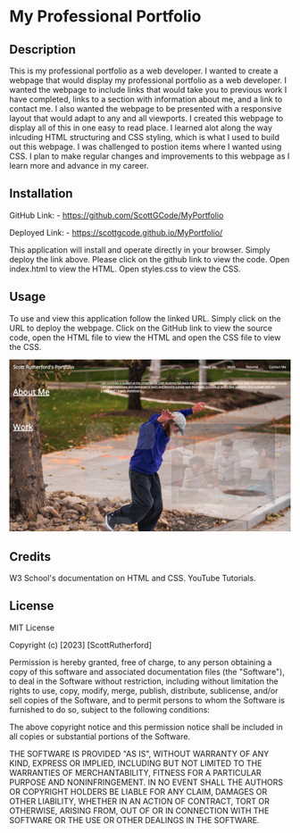 # My Professional Portfolio

## Description

This is my professional portfolio as a web developer. I wanted to create a webpage that would display my professional portfolio as a web developer. I wanted the webpage to include links that would take you to previous work I have completed, links to a section with information about me, and a link to contact me. I also wanted the webpage to be presented with a responsive layout that would adapt to any and all viewports. I created this webpage to display all of this in one easy to read place. I learned alot along the way inlcuding HTML structuring and CSS styling, which is what I used to build out this webpage. I was challenged to postion items where I wanted using CSS. I plan to make regular changes and improvements to this webpage as I learn more and advance in my career.

## Installation

GitHub Link: -  https://github.com/ScottGCode/MyPortfolio

Deployed Link: -  https://scottgcode.github.io/MyPortfolio/ 

This application will install and operate directly in your browser. Simply deploy the link above. Please click on the github link to view the code. Open index.html to view the HTML. Open styles.css to view the CSS.
## Usage

To use and view this application follow the linked URL. Simply click on the URL to deploy the webpage. Click on the GitHub link to view the source code, open the HTML file to view the HTML and open the CSS file to view the CSS. 

![Scott Rutherford's Portfolio](./assets/images/Screenshot%202023-10-11%20at%205.37.31%20PM.png)

## Credits

W3 School's documentation on HTML and CSS. YouTube Tutorials. 

## License

MIT License

Copyright (c) [2023] [ScottRutherford]

Permission is hereby granted, free of charge, to any person obtaining a copy
of this software and associated documentation files (the "Software"), to deal
in the Software without restriction, including without limitation the rights
to use, copy, modify, merge, publish, distribute, sublicense, and/or sell
copies of the Software, and to permit persons to whom the Software is
furnished to do so, subject to the following conditions:

The above copyright notice and this permission notice shall be included in all
copies or substantial portions of the Software.

THE SOFTWARE IS PROVIDED "AS IS", WITHOUT WARRANTY OF ANY KIND, EXPRESS OR
IMPLIED, INCLUDING BUT NOT LIMITED TO THE WARRANTIES OF MERCHANTABILITY,
FITNESS FOR A PARTICULAR PURPOSE AND NONINFRINGEMENT. IN NO EVENT SHALL THE
AUTHORS OR COPYRIGHT HOLDERS BE LIABLE FOR ANY CLAIM, DAMAGES OR OTHER
LIABILITY, WHETHER IN AN ACTION OF CONTRACT, TORT OR OTHERWISE, ARISING FROM,
OUT OF OR IN CONNECTION WITH THE SOFTWARE OR THE USE OR OTHER DEALINGS IN THE
SOFTWARE.

